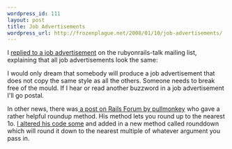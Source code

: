 ```yaml
--- 
wordpress_id: 111
layout: post
title: Job Advertisements
wordpress_url: http://frozenplague.net/2008/01/10/job-advertisements/
---
```

I <a href="http://groups.google.com/group/rubyonrails-talk/browse_thread/thread/c2dbbe50997badbf">replied to a job advertisement</a> on the rubyonrails-talk mailing list, explaining that all job advertisements look the same:

I would only dream that somebody will produce a job advertisement that does not copy the same style as all the others. Someone needs to break free of the mould. If I hear or read another buzzword in a job advertisement I'll go postal.

In other news, there was<a href="http://railsforum.com/viewtopic.php?pid=50334#p50334"> a post on Rails Forum by pullmonkey</a> who gave a rather helpful roundup method. His method lets you round up to the nearest 1o. <a href="http://pastie.caboo.se/137544">I altered his code some</a> and added in a new method called rounddown which will round it down to the nearest multiple of whatever argument you pass in.
